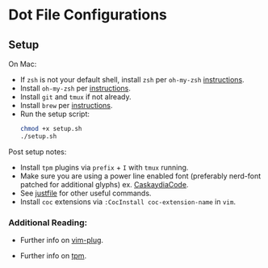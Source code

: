 # Dot File Configurations

## Setup

On Mac:
 - If `zsh` is not your default shell, install `zsh` per `oh-my-zsh` [instructions](https://github.com/ohmyzsh/ohmyzsh/wiki/Installing-ZSH).
 - Install `oh-my-zsh` per [instructions](https://github.com/ohmyzsh/ohmyzsh).
 - Install `git` and `tmux` if not already.
 - Install `brew` per  [instructions](https://brew.sh/).
 - Run the setup script:
    ```bash
    chmod +x setup.sh
    ./setup.sh
    ```

Post setup notes:

- Install `tpm` plugins via `prefix` + `I` with `tmux` running.
- Make sure you are using a power line enabled font (preferably nerd-font patched for additional glyphs) ex. [CaskaydiaCode](https://github.com/ryanoasis/nerd-fonts/releases/).
-  See [justfile](./justfile) for other useful commands.
- Install `coc` extensions via `:CocInstall coc-extension-name` in `vim`. 

### Additional Reading:

- Further info on [vim-plug](https://github.com/junegunn/vim-plug/).

- Further info on [tpm](https://github.com/tmux-plugins/tpm). 
